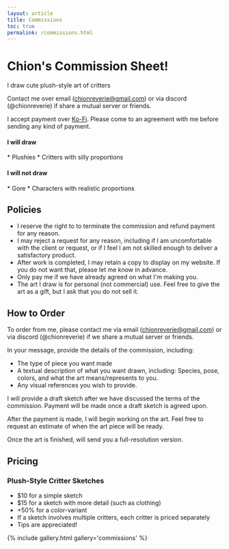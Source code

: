 ```yaml
---
layout: article
title: Commissions
toc: true
permalink: /commissions.html
---
```


# Chion's Commission Sheet!

I draw cute plush-style art of critters

Contact me over email ([chionreverie@gmail.com](mailto:chionreverie@gmail.com)) or via discord (@chionreverie) if share a mutual server or friends.  

I accept payment over [Ko-Fi](https://ko-fi.com/chionreverie). Please come to an agreement with me before sending any kind of payment.

<div class="list_list">
<div class="list_list_entry" markdown="1">
<h4 class="list_heading">I will draw</h4>
* Plushies
* Critters with silly proportions
</div>

<div class="list_list_entry" markdown="1">
<h4 class="list_heading">I will not draw</h4>
* Gore
* Characters with realistic proportions
</div>
</div>

## Policies
* I reserve the right to to terminate the commission and refund payment for any reason. 
* I may reject a request for any reason, including if I am uncomfortable with the client or request, or if I feel I am not skilled enough to deliver a satisfactory product.
* After work is completed, I may retain a copy to display on my website. If you do not want that, please let me know in advance. 
* Only pay me if we have already agreed on what I'm making you. 
* The art I draw is for personal (not commercial) use. Feel free to give the art as a gift, but I ask that you do not sell it. 

## How to Order
To order from me, please contact me via email ([chionreverie@gmail.com](mailto:chionreverie@gmail.com)) or via discord (@chionreverie) if we share a mutual server or friends.

In your message, provide the details of the commission, including:
  * The type of piece you want made
  * A textual description of what you want drawn, including: Species, pose, colors, and what the art means/represents to you.
  * Any visual references you wish to provide.

I will provide a draft sketch after we have discussed the terms of the commission. Payment will be made once a draft sketch is agreed upon.

After the payment is made, I will begin working on the art. Feel free to request an estimate of when the art piece will be ready. 

Once the art is finished, will send you a full-resolution version.

## Pricing

### Plush-Style Critter Sketches
* $10 for a simple sketch
* $15 for a sketch with more detail (such as clothing)
* +50% for a color-variant
* If a sketch involves multiple critters, each critter is priced separately
* Tips are appreciated!

{% include gallery.html gallery='commissions' %}
